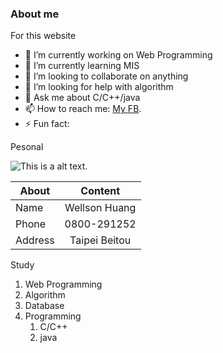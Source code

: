 ### About me

For this website

- 🔭 I’m currently working on Web Programming
- 🌱 I’m currently learning MIS
- 👯 I’m looking to collaborate on anything
- 🤔 I’m looking for help with algorithm
- 💬 Ask me about C/C++/java
- 📫 How to reach me: [My FB](https://www.facebook.com/wellsonhuang).
- ⚡ Fun fact:

Pesonal 



![This is a alt text.](https://external-content.duckduckgo.com/iu/?u=https%3A%2F%2Ftse4.mm.bing.net%2Fth%3Fid%3DOIP.zT5zHIKVA94UIOBeQwsaLwHaCa%26pid%3DApi&f=1)


| About         | Content       |
| ------------- |:-------------:|
| Name          | Wellson Huang |
| Phone         | 0800-291252   |
| Address       | Taipei Beitou |


Study

1. Web Programming
2. Algorithm
3. Database
4. Programming
    1. C/C++
    1. java
